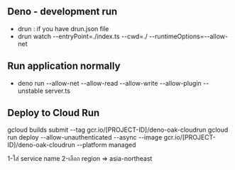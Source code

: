 ## Deno - development run
- drun : if you have drun.json file
- drun watch --entryPoint=./index.ts --cwd=./ --runtimeOptions=--allow-net 

## Run application normally
- deno run --allow-net --allow-read --allow-write --allow-plugin --unstable server.ts

## Deploy to Cloud Run
gcloud builds submit --tag gcr.io/[PROJECT-ID]/deno-oak-cloudrun
gcloud run deploy --allow-unauthenticated --async --image gcr.io/[PROJECT-ID]/deno-oak-cloudrun --platform managed

1-ใส่ service name
2-เลือก region => asia-northeast